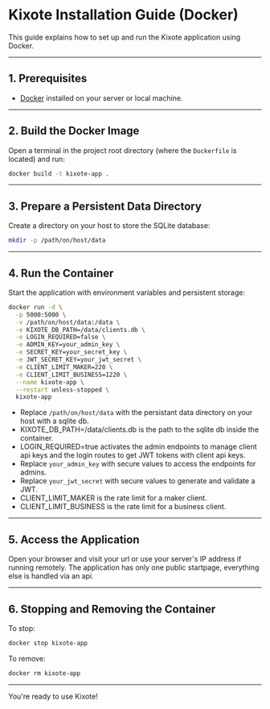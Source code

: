 # Kixote Installation Guide (Docker)

This guide explains how to set up and run the Kixote application using Docker.

---

## 1. Prerequisites

- [Docker](https://docs.docker.com/get-docker/) installed on your server or local machine.

---

## 2. Build the Docker Image

Open a terminal in the project root directory (where the `Dockerfile` is located) and run:

```sh
docker build -t kixote-app .
```

---

## 3. Prepare a Persistent Data Directory

Create a directory on your host to store the SQLite database:

```sh
mkdir -p /path/on/host/data
```

---

## 4. Run the Container

Start the application with environment variables and persistent storage:

```sh
docker run -d \
  -p 5000:5000 \
  -v /path/on/host/data:/data \
  -e KIXOTE_DB_PATH=/data/clients.db \
  -e LOGIN_REQUIRED=false \
  -e ADMIN_KEY=your_admin_key \
  -e SECRET_KEY=your_secret_key \
  -e JWT_SECRET_KEY=your_jwt_secret \
  -e CLIENT_LIMIT_MAKER=220 \
  -e CLIENT_LIMIT_BUSINESS=1220 \
  --name kixote-app \
  --restart unless-stopped \
  kixote-app
```

- Replace `/path/on/host/data` with the persistant data directory on your host with a sqlite db.
- KIXOTE_DB_PATH=/data/clients.db is the path to the sqlite db inside the container.
- LOGIN_REQUIRED=true activates the admin endpoints to manage client api keys and the login routes to get JWT tokens with client api keys.
- Replace `your_admin_key` with secure values to access the endpoints for admins.
- Replace `your_jwt_secret` with secure values to generate and validate a JWT.
- CLIENT_LIMIT_MAKER is the rate limit for a maker client.
- CLIENT_LIMIT_BUSINESS is the rate limit for a business client.

---

## 5. Access the Application

Open your browser and visit your url or use your server's IP address if running remotely. The application has only one public startpage, everything else is handled via an api. 

---

## 6. Stopping and Removing the Container

To stop:

```sh
docker stop kixote-app
```

To remove:

```sh
docker rm kixote-app
```

---

You're ready to use Kixote!